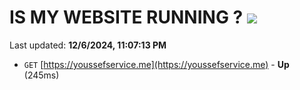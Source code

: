 # IS MY WEBSITE RUNNING ? [![](https://img.shields.io/static/v1?label=Sponsor&message=%E2%9D%A4&logo=GitHub&color=%23fe8e86)](https://github.com/sponsors/Youssef-Lehmam)

Last updated: **12/6/2024, 11:07:13 PM**

- `GET` [https://youssefservice.me](https://youssefservice.me) - **Up** (245ms)
